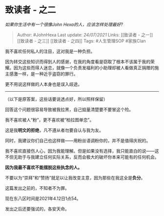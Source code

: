 # 致读者 - 之二
*如果你生活中有一个很像John Hexa的人，应该怎样处理最好?*

> Author: #JohnHexa
Last update: *24/07/2021* 
Links: [[致读者 - 之一]] [[致读者 - 之三]] [[致读者 - 之四]]
Tags: #人生管理SOP #家族Clan 

我不喜欢任何私人的注目，这对我是一种负担。

因为转交这些知识而得到人的感谢，在我的角度看是窃取了根本不该属于我的荣耀。因为这些而得人迷恋，就像一个负责发福利的小助理却被人看做真正捐赠的施主感激一样，是一种近乎盗窃的罪行。

更不用说这样做的人本身也是误入歧途。

---

（以下是原答案，这些话要说透点好，所以照样保留）

回答这个问题很容易导致被我拉黑，自己掂量清楚要不要冒这个险。

我不喜欢被人“粉”，更不喜欢被“柏拉图单恋”。

这是我**明文的拒绝**，凡不遵从者勿要自认与我为友。

同时，我建议你们自己也这样做——用粉丝语调粉你的，并不是值得庆祝的。

我不喜欢直接伤人心，因为我能理解。但是如果没有选择，我只能直白的说——这不但无助于与我建立任何实际关系，反而会极大的破坏你本来可能有的任何机会。

**因为我最不喜欢不能摆脱这些执念的人。**

不要以为“崇拜”和“赞扬”就足以让我改变主意，因为那些在我这全是**负分**。

这篇发出之前的，不知者不为罪。

现在东八区时间是2021年4.12日1点54。

发出之后还要强试的，各安天命。

  
